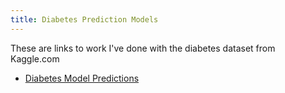 ```yaml
---
title: Diabetes Prediction Models
---
```


These are links to work I've done with the diabetes dataset from Kaggle.com

- [Diabetes Model Predictions](DiabetesModels/DiabetesPredictions.html)
